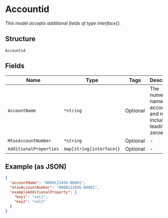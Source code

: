 
# Accountid

*This model accepts additional fields of type interface{}.*

## Structure

`Accountid`

## Fields

| Name | Type | Tags | Description |
|  --- | --- | --- | --- |
| `AccountName` | `*string` | Optional | The numeric name of the account and must include leading zeroes |
| `MtasAccountNumber` | `*string` | Optional | - |
| `AdditionalProperties` | `map[string]interface{}` | Optional | - |

## Example (as JSON)

```json
{
  "accountName": "0000123456-00001",
  "mtasAccountNumber": "0000123456-00001",
  "exampleAdditionalProperty": {
    "key1": "val1",
    "key2": "val2"
  }
}
```

